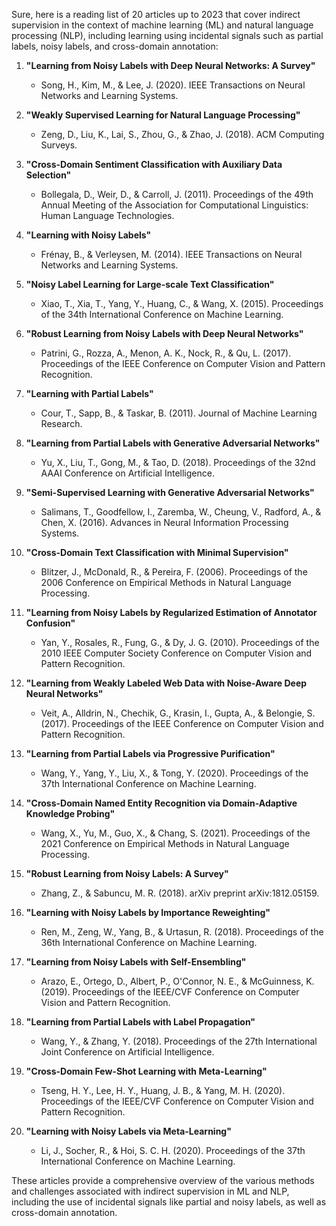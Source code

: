 Sure, here is a reading list of 20 articles up to 2023 that cover indirect supervision in the context of machine learning (ML) and natural language processing (NLP), including learning using incidental signals such as partial labels, noisy labels, and cross-domain annotation:

1. **"Learning from Noisy Labels with Deep Neural Networks: A Survey"**
   - Song, H., Kim, M., & Lee, J. (2020). IEEE Transactions on Neural Networks and Learning Systems.

2. **"Weakly Supervised Learning for Natural Language Processing"**
   - Zeng, D., Liu, K., Lai, S., Zhou, G., & Zhao, J. (2018). ACM Computing Surveys.

3. **"Cross-Domain Sentiment Classification with Auxiliary Data Selection"**
   - Bollegala, D., Weir, D., & Carroll, J. (2011). Proceedings of the 49th Annual Meeting of the Association for Computational Linguistics: Human Language Technologies.

4. **"Learning with Noisy Labels"**
   - Frénay, B., & Verleysen, M. (2014). IEEE Transactions on Neural Networks and Learning Systems.

5. **"Noisy Label Learning for Large-scale Text Classification"**
   - Xiao, T., Xia, T., Yang, Y., Huang, C., & Wang, X. (2015). Proceedings of the 34th International Conference on Machine Learning.

6. **"Robust Learning from Noisy Labels with Deep Neural Networks"**
   - Patrini, G., Rozza, A., Menon, A. K., Nock, R., & Qu, L. (2017). Proceedings of the IEEE Conference on Computer Vision and Pattern Recognition.

7. **"Learning with Partial Labels"**
   - Cour, T., Sapp, B., & Taskar, B. (2011). Journal of Machine Learning Research.

8. **"Learning from Partial Labels with Generative Adversarial Networks"**
   - Yu, X., Liu, T., Gong, M., & Tao, D. (2018). Proceedings of the 32nd AAAI Conference on Artificial Intelligence.

9. **"Semi-Supervised Learning with Generative Adversarial Networks"**
   - Salimans, T., Goodfellow, I., Zaremba, W., Cheung, V., Radford, A., & Chen, X. (2016). Advances in Neural Information Processing Systems.

10. **"Cross-Domain Text Classification with Minimal Supervision"**
    - Blitzer, J., McDonald, R., & Pereira, F. (2006). Proceedings of the 2006 Conference on Empirical Methods in Natural Language Processing.

11. **"Learning from Noisy Labels by Regularized Estimation of Annotator Confusion"**
    - Yan, Y., Rosales, R., Fung, G., & Dy, J. G. (2010). Proceedings of the 2010 IEEE Computer Society Conference on Computer Vision and Pattern Recognition.

12. **"Learning from Weakly Labeled Web Data with Noise-Aware Deep Neural Networks"**
    - Veit, A., Alldrin, N., Chechik, G., Krasin, I., Gupta, A., & Belongie, S. (2017). Proceedings of the IEEE Conference on Computer Vision and Pattern Recognition.

13. **"Learning from Partial Labels via Progressive Purification"**
    - Wang, Y., Yang, Y., Liu, X., & Tong, Y. (2020). Proceedings of the 37th International Conference on Machine Learning.

14. **"Cross-Domain Named Entity Recognition via Domain-Adaptive Knowledge Probing"**
    - Wang, X., Yu, M., Guo, X., & Chang, S. (2021). Proceedings of the 2021 Conference on Empirical Methods in Natural Language Processing.

15. **"Robust Learning from Noisy Labels: A Survey"**
    - Zhang, Z., & Sabuncu, M. R. (2018). arXiv preprint arXiv:1812.05159.

16. **"Learning with Noisy Labels by Importance Reweighting"**
    - Ren, M., Zeng, W., Yang, B., & Urtasun, R. (2018). Proceedings of the 36th International Conference on Machine Learning.

17. **"Learning from Noisy Labels with Self-Ensembling"**
    - Arazo, E., Ortego, D., Albert, P., O'Connor, N. E., & McGuinness, K. (2019). Proceedings of the IEEE/CVF Conference on Computer Vision and Pattern Recognition.

18. **"Learning from Partial Labels with Label Propagation"**
    - Wang, Y., & Zhang, Y. (2018). Proceedings of the 27th International Joint Conference on Artificial Intelligence.

19. **"Cross-Domain Few-Shot Learning with Meta-Learning"**
    - Tseng, H. Y., Lee, H. Y., Huang, J. B., & Yang, M. H. (2020). Proceedings of the IEEE/CVF Conference on Computer Vision and Pattern Recognition.

20. **"Learning with Noisy Labels via Meta-Learning"**
    - Li, J., Socher, R., & Hoi, S. C. H. (2020). Proceedings of the 37th International Conference on Machine Learning.

These articles provide a comprehensive overview of the various methods and challenges associated with indirect supervision in ML and NLP, including the use of incidental signals like partial and noisy labels, as well as cross-domain annotation.